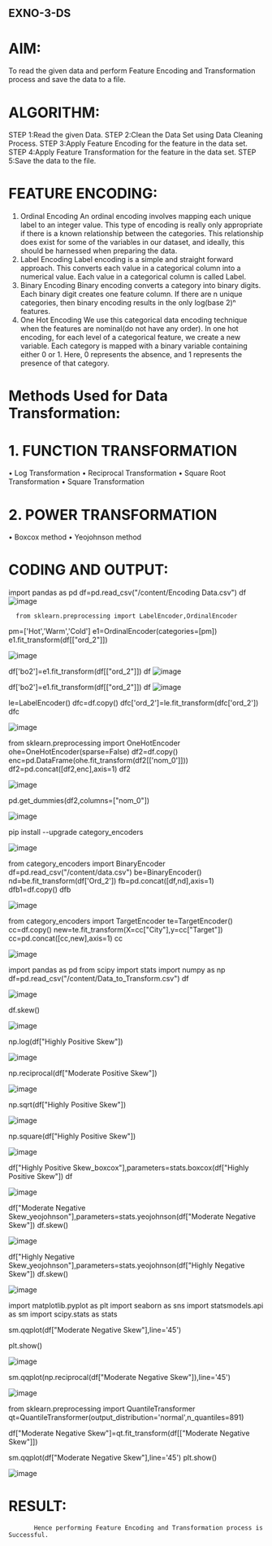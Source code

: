 ## EXNO-3-DS

# AIM:
To read the given data and perform Feature Encoding and Transformation process and save the data to a file.

# ALGORITHM:
STEP 1:Read the given Data.
STEP 2:Clean the Data Set using Data Cleaning Process.
STEP 3:Apply Feature Encoding for the feature in the data set.
STEP 4:Apply Feature Transformation for the feature in the data set.
STEP 5:Save the data to the file.

# FEATURE ENCODING:
1. Ordinal Encoding
An ordinal encoding involves mapping each unique label to an integer value. This type of encoding is really only appropriate if there is a known relationship between the categories. This relationship does exist for some of the variables in our dataset, and ideally, this should be harnessed when preparing the data.
2. Label Encoding
Label encoding is a simple and straight forward approach. This converts each value in a categorical column into a numerical value. Each value in a categorical column is called Label.
3. Binary Encoding
Binary encoding converts a category into binary digits. Each binary digit creates one feature column. If there are n unique categories, then binary encoding results in the only log(base 2)ⁿ features.
4. One Hot Encoding
We use this categorical data encoding technique when the features are nominal(do not have any order). In one hot encoding, for each level of a categorical feature, we create a new variable. Each category is mapped with a binary variable containing either 0 or 1. Here, 0 represents the absence, and 1 represents the presence of that category.

# Methods Used for Data Transformation:
  # 1. FUNCTION TRANSFORMATION
• Log Transformation
• Reciprocal Transformation
• Square Root Transformation
• Square Transformation
  # 2. POWER TRANSFORMATION
• Boxcox method
• Yeojohnson method


# CODING AND OUTPUT:
 import pandas as pd
 df=pd.read_csv("/content/Encoding Data.csv")
 df
      ![image](https://github.com/Nishanth-018/EXNO-3-DS/assets/149347651/d6c38ae3-7ac6-4be0-a73c-63a488cd1be9)

      from sklearn.preprocessing import LabelEncoder,OrdinalEncoder
pm=['Hot','Warm','Cold']
e1=OrdinalEncoder(categories=[pm])
e1.fit_transform(df[["ord_2"]])

![image](https://github.com/Nishanth-018/EXNO-3-DS/assets/149347651/855edb19-e377-4721-90f0-29dc5acc73e8)

df['bo2']=e1.fit_transform(df[["ord_2"]])
df
![image](https://github.com/Nishanth-018/EXNO-3-DS/assets/149347651/c93526c0-ec0f-4855-b7ab-7f850a5636a1)

df['bo2']=e1.fit_transform(df[["ord_2"]])
df
![image](https://github.com/Nishanth-018/EXNO-3-DS/assets/149347651/4e34382d-c2eb-4335-bdcf-575a9984b7cf)

le=LabelEncoder()
dfc=df.copy()
dfc['ord_2']=le.fit_transform(dfc['ord_2'])
dfc

![image](https://github.com/Nishanth-018/EXNO-3-DS/assets/149347651/aa3cb67f-ffab-4f3f-888c-dc80bfb54772)

from sklearn.preprocessing import OneHotEncoder
ohe=OneHotEncoder(sparse=False)
df2=df.copy()
enc=pd.DataFrame(ohe.fit_transform(df2[['nom_0']]))
df2=pd.concat([df2,enc],axis=1)
df2

![image](https://github.com/Nishanth-018/EXNO-3-DS/assets/149347651/580ad1d4-2d7b-49d1-a8d6-05d378945e45)

pd.get_dummies(df2,columns=["nom_0"])

![image](https://github.com/Nishanth-018/EXNO-3-DS/assets/149347651/4759ad8f-7814-4d06-9827-78ab1140844c)

pip install --upgrade category_encoders

![image](https://github.com/Nishanth-018/EXNO-3-DS/assets/149347651/93b7df8c-5d9c-4748-b3ae-e0c5d8da4df2)

from category_encoders import BinaryEncoder
df=pd.read_csv("/content/data.csv")
be=BinaryEncoder()
nd=be.fit_transform(df['Ord_2'])
fb=pd.concat([df,nd],axis=1)
dfb1=df.copy()
dfb

![image](https://github.com/Nishanth-018/EXNO-3-DS/assets/149347651/d808d470-5a64-4fd3-b703-390c5f62c706)

from category_encoders import TargetEncoder
te=TargetEncoder()
cc=df.copy()
new=te.fit_transform(X=cc["City"],y=cc["Target"])
cc=pd.concat([cc,new],axis=1)
cc

![image](https://github.com/Nishanth-018/EXNO-3-DS/assets/149347651/5ed393af-f756-4ef5-964b-282e921ad23b)

import pandas as pd
from scipy import stats
import numpy as np
df=pd.read_csv("/content/Data_to_Transform.csv")
df

![image](https://github.com/Nishanth-018/EXNO-3-DS/assets/149347651/1310e5f1-5b10-4771-81f8-6df78b0ecbb8)

df.skew()

![image](https://github.com/Nishanth-018/EXNO-3-DS/assets/149347651/8f326e15-ef37-49cf-b5ba-25b7853cd4c2)

np.log(df["Highly Positive Skew"])

![image](https://github.com/Nishanth-018/EXNO-3-DS/assets/149347651/937cfbc5-b13d-4465-bbd0-da1aadf639ad)

np.reciprocal(df["Moderate Positive Skew"])

![image](https://github.com/Nishanth-018/EXNO-3-DS/assets/149347651/fe183eb4-1f5e-4f34-a1e2-2a08f651a813)


np.sqrt(df["Highly Positive Skew"])

![image](https://github.com/Nishanth-018/EXNO-3-DS/assets/149347651/53d6337c-285d-4198-bee3-e5e9a657c5b3)

np.square(df["Highly Positive Skew"])

![image](https://github.com/Nishanth-018/EXNO-3-DS/assets/149347651/4f454b7b-25a2-441d-b105-c6b0c3e287a2)

df["Highly Positive Skew_boxcox"],parameters=stats.boxcox(df["Highly Positive Skew"]) 
df

![image](https://github.com/Nishanth-018/EXNO-3-DS/assets/149347651/6ed7c0ae-38ea-42a9-a5c1-0dfa1e50ccfa)

df["Moderate Negative Skew_yeojohnson"],parameters=stats.yeojohnson(df["Moderate Negative Skew"])
df.skew()

![image](https://github.com/Nishanth-018/EXNO-3-DS/assets/149347651/18f1ddc0-7d98-43fc-95ca-3efb65908c4a)

df["Highly Negative Skew_yeojohnson"],parameters=stats.yeojohnson(df["Highly Negative Skew"])
df.skew()

![image](https://github.com/Nishanth-018/EXNO-3-DS/assets/149347651/0448784d-eeae-491f-9cf6-5a34e478fe59)

import matplotlib.pyplot as plt import seaborn as sns import statsmodels.api as sm import scipy.stats as stats

sm.qqplot(df["Moderate Negative Skew"],line='45')

plt.show()

![image](https://github.com/Nishanth-018/EXNO-3-DS/assets/149347651/3c445cdb-f2f6-425a-9d20-98ef8aedf2a7)

sm.qqplot(np.reciprocal(df["Moderate Negative Skew"]),line='45')

![image](https://github.com/Nishanth-018/EXNO-3-DS/assets/149347651/a9474364-442d-460c-b13f-a1430fb43821)

from sklearn.preprocessing import QuantileTransformer
qt=QuantileTransformer(output_distribution='normal',n_quantiles=891)

df["Moderate Negative Skew"]=qt.fit_transform(df[["Moderate Negative Skew"]])

sm.qqplot(df["Moderate Negative Skew"],line='45')
plt.show()

![image](https://github.com/Nishanth-018/EXNO-3-DS/assets/149347651/7c7cfafb-e1d6-4583-961c-1ba4dcdc4235)

# RESULT:
           Hence performing Feature Encoding and Transformation process is Successful.

       
